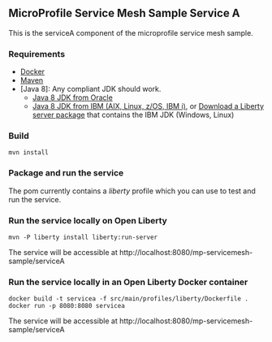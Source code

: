 ## MicroProfile Service Mesh Sample Service A
This is the serviceA component of the microprofile service mesh sample.

### Requirements
* [Docker](https://www.docker.com/)
* [Maven](https://maven.apache.org/install.html)
* [Java 8]: Any compliant JDK should work.
  * [Java 8 JDK from Oracle](http://www.oracle.com/technetwork/java/javase/downloads/index.html)
  * [Java 8 JDK from IBM (AIX, Linux, z/OS, IBM i)](http://www.ibm.com/developerworks/java/jdk/),
    or [Download a Liberty server package](https://developer.ibm.com/assets/wasdev/#filter/assetTypeFilters=PRODUCT)
    that contains the IBM JDK (Windows, Linux)

### Build

    mvn install

### Package and run the service

The pom currently contains a *liberty* profile which you can use to test and run the service.

### Run the service locally on Open Liberty

    mvn -P liberty install liberty:run-server

The service will be accessible at http://localhost:8080/mp-servicemesh-sample/serviceA

### Run the service locally in an Open Liberty Docker container

    docker build -t servicea -f src/main/profiles/liberty/Dockerfile .
    docker run -p 8080:8080 servicea

The service will be accessible at http://localhost:8080/mp-servicemesh-sample/serviceA
